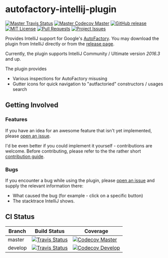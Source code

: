 # autofactory-intellij-plugin
[![Master Travis Status](https://img.shields.io/travis/matan129/autofactory-intellij-plugin/master.svg)](https://travis-ci.org/matan129/autofactory-intellij-plugin) [![Master Codecov Master](https://img.shields.io/codecov/c/github/matan129/autofactory-intellij-plugin/master.svg)](https://codecov.io/gh/matan129/autofactory-intellij-plugin) [![GitHub release](https://img.shields.io/github/release/matan129/autofactory-intellij-plugin.svg)](https://plugins.jetbrains.com/plugin/9807-google-autofactory-support) [![MIT License](https://img.shields.io/badge/license-MIT-blue.svg)](https://raw.githubusercontent.com/matan129/autofactory-intellij-plugin/master/LICENSE) [![Pull Requests](https://img.shields.io/github/issues-pr-raw/matan129/autofactory-intellij-plugin.svg)](https://github.com/matan129/autofactory-intellij-plugin/pulls) [![Project Issues](https://img.shields.io/github/issues-raw/matan129/autofactory-intellij-plugin.svg)](https://github.com/matan129/autofactory-intellij-plugin/issues)

Provides IntelliJ support for Google's [AutoFactory](https://github.com/google/auto/tree/master/factory).
You may download the plugin from IntelliJ directly or from the [release page](https://github.com/matan129/autofactory-intellij-plugin/releases).

Currently, the plugin supports IntelliJ Community / Ultimate version _2016.3_ and up.

The plugin provides
* Various inspections for AutoFactory misusing
* Gutter icons for quick navigation to "autfactoried" constructors / usages search

## Getting Involved
### Features
If you have an idea for an awesome feature that isn't yet implemented, please [open an issue](https://github.com/matan129/autofactory-intellij-plugin/issues/new).

I'd be even better if you could implement it yourself - contributions are welcome. Before contributing, please refer to the the rather short [contribution guide](https://github.com/matan129/autofactory-intellij-plugin/blob/master/CONTRIBUTING.md).

### Bugs
If you encounter a bug while using the plugin, please [open an issue](https://github.com/matan129/autofactory-intellij-plugin/issues/new) and supply the relevant information there: 
 * What caused the bug (for example - click on a specific button)
 * The stacktrace IntelliJ shows.

## CI Status
Branch | Build Status | Coverage
---|---|---
master | [![Travis Status](https://img.shields.io/travis/matan129/autofactory-intellij-plugin/master.svg)](https://travis-ci.org/matan129/autofactory-intellij-plugin) | [![Codecov Master](https://img.shields.io/codecov/c/github/matan129/autofactory-intellij-plugin/master.svg)](https://codecov.io/gh/matan129/autofactory-intellij-plugin)
develop | [![Travis Status](https://img.shields.io/travis/matan129/autofactory-intellij-plugin/develop.svg)](https://travis-ci.org/matan129/autofactory-intellij-plugin) | [![Codecov Develop](https://img.shields.io/codecov/c/github/matan129/autofactory-intellij-plugin/develop.svg)](https://codecov.io/gh/matan129/autofactory-intellij-plugin)
